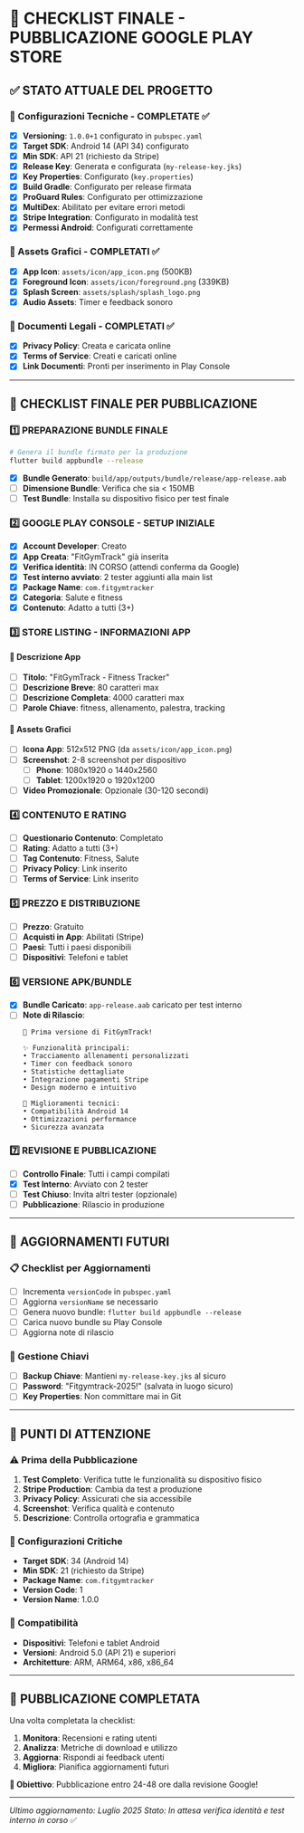 # 🚀 CHECKLIST FINALE - PUBBLICAZIONE GOOGLE PLAY STORE

## ✅ STATO ATTUALE DEL PROGETTO

### 🔧 Configurazioni Tecniche - COMPLETATE ✅
- [x] **Versioning**: `1.0.0+1` configurato in `pubspec.yaml`
- [x] **Target SDK**: Android 14 (API 34) configurato
- [x] **Min SDK**: API 21 (richiesto da Stripe)
- [x] **Release Key**: Generata e configurata (`my-release-key.jks`)
- [x] **Key Properties**: Configurato (`key.properties`)
- [x] **Build Gradle**: Configurato per release firmata
- [x] **ProGuard Rules**: Configurato per ottimizzazione
- [x] **MultiDex**: Abilitato per evitare errori metodi
- [x] **Stripe Integration**: Configurato in modalità test
- [x] **Permessi Android**: Configurati correttamente

### 📱 Assets Grafici - COMPLETATI ✅
- [x] **App Icon**: `assets/icon/app_icon.png` (500KB)
- [x] **Foreground Icon**: `assets/icon/foreground.png` (339KB)
- [x] **Splash Screen**: `assets/splash/splash_logo.png`
- [x] **Audio Assets**: Timer e feedback sonoro

### 📄 Documenti Legali - COMPLETATI ✅
- [x] **Privacy Policy**: Creata e caricata online
- [x] **Terms of Service**: Creati e caricati online
- [x] **Link Documenti**: Pronti per inserimento in Play Console

---

## 🎯 CHECKLIST FINALE PER PUBBLICAZIONE

### 1️⃣ PREPARAZIONE BUNDLE FINALE
```bash
# Genera il bundle firmato per la produzione
flutter build appbundle --release
```
- [x] **Bundle Generato**: `build/app/outputs/bundle/release/app-release.aab`
- [ ] **Dimensione Bundle**: Verifica che sia < 150MB
- [ ] **Test Bundle**: Installa su dispositivo fisico per test finale

### 2️⃣ GOOGLE PLAY CONSOLE - SETUP INIZIALE
- [x] **Account Developer**: Creato
- [x] **App Creata**: "FitGymTrack" già inserita
- [x] **Verifica identità**: IN CORSO (attendi conferma da Google)
- [x] **Test interno avviato**: 2 tester aggiunti alla main list
- [x] **Package Name**: `com.fitgymtracker`
- [x] **Categoria**: Salute e fitness
- [x] **Contenuto**: Adatto a tutti (3+)

### 3️⃣ STORE LISTING - INFORMAZIONI APP
#### 📝 Descrizione App
- [ ] **Titolo**: "FitGymTrack - Fitness Tracker"
- [ ] **Descrizione Breve**: 80 caratteri max
- [ ] **Descrizione Completa**: 4000 caratteri max
- [ ] **Parole Chiave**: fitness, allenamento, palestra, tracking

#### 🎨 Assets Grafici
- [ ] **Icona App**: 512x512 PNG (da `assets/icon/app_icon.png`)
- [ ] **Screenshot**: 2-8 screenshot per dispositivo
  - [ ] **Phone**: 1080x1920 o 1440x2560
  - [ ] **Tablet**: 1200x1920 o 1920x1200
- [ ] **Video Promozionale**: Opzionale (30-120 secondi)

### 4️⃣ CONTENUTO E RATING
- [ ] **Questionario Contenuto**: Completato
- [ ] **Rating**: Adatto a tutti (3+)
- [ ] **Tag Contenuto**: Fitness, Salute
- [ ] **Privacy Policy**: Link inserito
- [ ] **Terms of Service**: Link inserito

### 5️⃣ PREZZO E DISTRIBUZIONE
- [ ] **Prezzo**: Gratuito
- [ ] **Acquisti in App**: Abilitati (Stripe)
- [ ] **Paesi**: Tutti i paesi disponibili
- [ ] **Dispositivi**: Telefoni e tablet

### 6️⃣ VERSIONE APK/BUNDLE
- [x] **Bundle Caricato**: `app-release.aab` caricato per test interno
- [ ] **Note di Rilascio**: 
  ```
  🚀 Prima versione di FitGymTrack!
  
  ✨ Funzionalità principali:
  • Tracciamento allenamenti personalizzati
  • Timer con feedback sonoro
  • Statistiche dettagliate
  • Integrazione pagamenti Stripe
  • Design moderno e intuitivo
  
  🔧 Miglioramenti tecnici:
  • Compatibilità Android 14
  • Ottimizzazioni performance
  • Sicurezza avanzata
  ```

### 7️⃣ REVISIONE E PUBBLICAZIONE
- [ ] **Controllo Finale**: Tutti i campi compilati
- [x] **Test Interno**: Avviato con 2 tester
- [ ] **Test Chiuso**: Invita altri tester (opzionale)
- [ ] **Pubblicazione**: Rilascio in produzione

---

## 🔄 AGGIORNAMENTI FUTURI

### 📋 Checklist per Aggiornamenti
- [ ] Incrementa `versionCode` in `pubspec.yaml`
- [ ] Aggiorna `versionName` se necessario
- [ ] Genera nuovo bundle: `flutter build appbundle --release`
- [ ] Carica nuovo bundle su Play Console
- [ ] Aggiorna note di rilascio

### 🔑 Gestione Chiavi
- [ ] **Backup Chiave**: Mantieni `my-release-key.jks` al sicuro
- [ ] **Password**: "Fitgymtrack-2025!" (salvata in luogo sicuro)
- [ ] **Key Properties**: Non committare mai in Git

---

## 🚨 PUNTI DI ATTENZIONE

### ⚠️ Prima della Pubblicazione
1. **Test Completo**: Verifica tutte le funzionalità su dispositivo fisico
2. **Stripe Production**: Cambia da test a produzione
3. **Privacy Policy**: Assicurati che sia accessibile
4. **Screenshot**: Verifica qualità e contenuto
5. **Descrizione**: Controlla ortografia e grammatica

### 🔧 Configurazioni Critiche
- **Target SDK**: 34 (Android 14)
- **Min SDK**: 21 (richiesto da Stripe)
- **Package Name**: `com.fitgymtracker`
- **Version Code**: 1
- **Version Name**: 1.0.0

### 📱 Compatibilità
- **Dispositivi**: Telefoni e tablet Android
- **Versioni**: Android 5.0 (API 21) e superiori
- **Architetture**: ARM, ARM64, x86, x86_64

---

## 🎉 PUBBLICAZIONE COMPLETATA

Una volta completata la checklist:
1. **Monitora**: Recensioni e rating utenti
2. **Analizza**: Metriche di download e utilizzo
3. **Aggiorna**: Rispondi ai feedback utenti
4. **Migliora**: Pianifica aggiornamenti futuri

**🎯 Obiettivo**: Pubblicazione entro 24-48 ore dalla revisione Google!

---

*Ultimo aggiornamento: Luglio 2025*
*Stato: In attesa verifica identità e test interno in corso* ✅ 